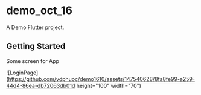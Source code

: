 # demo_oct_16

A Demo Flutter project.

## Getting Started
Some screen for App

![LoginPage](https://github.com/vdphuoc/demo1610/assets/147540628/8fa8fe99-a259-44d4-86ea-db72063db01d height="100" width="70")
